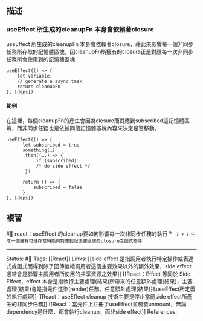 ## 描述


### useEffect 所生成的cleanupFn 本身會依賴著closure


useEffect 所生成的cleanupFn 本身會依賴著closure，藉此來影響每一個非同步任務所存取的記憶體區塊，因cleanupFn所擁有的closure正是對應每一次非同步任務所會使用到的記憶體區塊
```
useEffect(() => {
	let variable;
	// generate a async task
	return cleanupFn
}, [deps])
```



#### 範例

在這裡，每個cleanupFn的產生會因為closure而對應到subscribed這記憶體區塊，而非同步任務也是依據同個記憶體區塊內容來決定是否移動。

```
useEffect(() => {
      let subscribed = true
      something(…)
      .then((….) => {
           if (subscribed) 
           /* do side effect */
       })

      return () => {
          subscribed = false
      } 
}, [deps])
```

## 複習

#🧠 react：useEffect 的cleanup要如何影響每一次非同步任務的執行？ ->->-> `生成一個擁有可儲存當時能夠對應到記憶體區塊的closure之函式物件`
<!--SR:!2022-11-10,3,250-->

---
Status: #🌱 
Tags:
[[React]]
Links:
[[side effect 是指調用者執行特定操作或表達式或函式而得到除了回傳值給調用者這個主要效果以外的額外效果，side effect 通常會是影響主調用者所使用的共享資源之效果]]
[[React：Effect 等同於 Side Effect，effect 本身是指執行主要處理(結果)所帶來的任意額外處理(結果)，主要處理(結果)會是指元件渲染(render)任務。任意額外處理(結果)指useEffect所定義的執行處理]]
[[React：useEffect cleanup 技術主要是停止當前side effect所產生的非同步任務]]
[[React：當元件上註冊了useEffect並觸發unmount，無論dependency是什麼，都會執行cleanup，而非side effect]]
References: